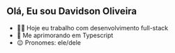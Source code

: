 ## Olá, Eu sou Davidson Oliveira

- 👨‍💻 Hoje eu trabalho com desenvolvimento full-stack
- 🌱 Me aprimorando em Typescript
- 😉 Pronomes: ele/dele
